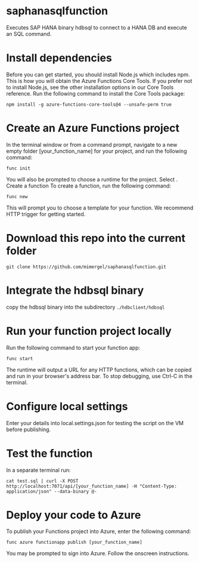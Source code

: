 # saphanasqlfunction
Executes SAP HANA binary hdbsql to connect to a HANA DB and execute an SQL command.

# Install dependencies
Before you can get started, you should install Node.js which includes npm. This is how you will obtain the Azure Functions Core Tools. If you prefer not to install Node.js, see the other installation options in our Core Tools reference.
Run the following command to install the Core Tools package:

`npm install -g azure-functions-core-tools@4 --unsafe-perm true`

# Create an Azure Functions project
In the terminal window or from a command prompt, navigate to a new empty folder [your_function_name] for your project, and run the following command:

`func init`

You will also be prompted to choose a runtime for the project. Select .
Create a function
To create a function, run the following command:

`func new`

This will prompt you to choose a template for your function. We recommend HTTP trigger for getting started.

# Download this repo into the current folder
`git clone https://github.com/mimergel/saphanasqlfunction.git`

# Integrate the hdbsql binary 
copy the hdbsql binary into the subdirectory 
`./hdbclient/hdbsql`
 
# Run your function project locally
Run the following command to start your function app:

`func start`

The runtime will output a URL for any HTTP functions, which can be copied and run in your browser's address bar.
To stop debugging, use Ctrl-C in the terminal.

# Configure local settings 
Enter your details into local.settings.json for testing the script on the VM before publishing.

# Test the function
In a separate terminal run:

`cat test.sql | curl -X POST http://localhost:7071/api/[your_function_name] -H "Content-Type: application/json" --data-binary @- `


# Deploy your code to Azure
To publish your Functions project into Azure, enter the following command:

`func azure functionapp publish [your_function_name]`

You may be prompted to sign into Azure. Follow the onscreen instructions.
